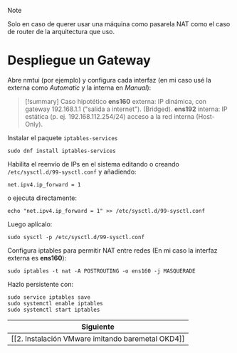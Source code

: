 
> [!NOTE] 
> Solo en caso de querer usar una máquina como pasarela NAT como el caso de router de la arquitectura que uso.
# Despliegue un Gateway 

Abre nmtui (por ejemplo) y configura cada interfaz (en mi caso usé la externa como *Automatic* y la interna en *Manual*):

> [!summary] Caso hipotético
>**ens160** externa: IP dinámica, con gateway 192.168.1.1 ("salida a internet"). (Bridged).
> **ens192** interna: IP estática (p. ej. 192.168.112.254/24) acceso a la red interna (Host-Only).

Instalar el paquete ``iptables-services``

```
sudo dnf install iptables-services
```

Habilita el reenvío de IPs en el sistema editando o creando ``/etc/sysctl.d/99-sysctl.conf`` y añadiendo:

```
net.ipv4.ip_forward = 1
```

o ejecuta directamente:
 
```
echo "net.ipv4.ip_forward = 1" >> /etc/sysctl.d/99-sysctl.conf
```

Luego aplícalo:

```
sudo sysctl -p /etc/sysctl.d/99-sysctl.conf
```

Configura iptables para permitir NAT entre redes (En mi caso la interfaz externa es **ens160**):

```
sudo iptables -t nat -A POSTROUTING -o ens160 -j MASQUERADE
```

Hazlo persistente con:

```
sudo service iptables save
sudo systemctl enable iptables
sudo systemctl start iptables
```

|                                                                              Siguiente                                                                              |
| :-----------------------------------------------------------------------------------------------------------------------------------------------------------------: |
|                                                          [[2. Instalación VMware imitando baremetal OKD4]]                                                          |
